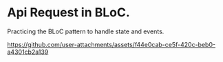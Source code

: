 # Api Request in BLoC.
Practicing the BLoC pattern to handle state and events.

https://github.com/user-attachments/assets/f44e0cab-ce5f-420c-beb0-a4301cb2a139
